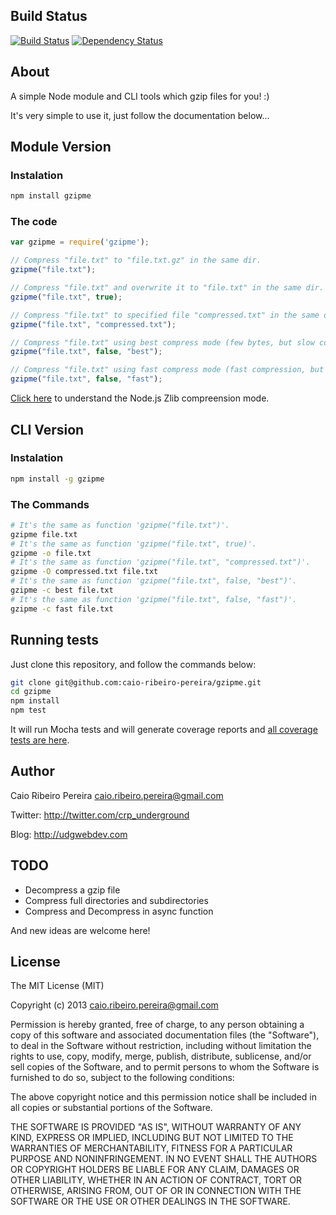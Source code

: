 ## Build Status

[![Build Status](https://travis-ci.org/caio-ribeiro-pereira/gzipme.png?branch=master)](https://travis-ci.org/caio-ribeiro-pereira/gzipme) [![Dependency Status](https://gemnasium.com/caio-ribeiro-pereira/gzipme.png)](https://gemnasium.com/caio-ribeiro-pereira/gzipme)

## About
A simple Node module and CLI tools which gzip files for you! :)

It's very simple to use it, just follow the documentation below...

## Module Version
### Instalation

``` bash
npm install gzipme
```

### The code
``` javascript
var gzipme = require('gzipme');

// Compress "file.txt" to "file.txt.gz" in the same dir.
gzipme("file.txt"); 

// Compress "file.txt" and overwrite it to "file.txt" in the same dir.
gzipme("file.txt", true); 

// Compress "file.txt" to specified file "compressed.txt" in the same dir.
gzipme("file.txt", "compressed.txt");

// Compress "file.txt" using best compress mode (few bytes, but slow compression).
gzipme("file.txt", false, "best"); 

// Compress "file.txt" using fast compress mode (fast compression, but more bytes).
gzipme("file.txt", false, "fast");
```

[Click here](http://nodejs.org/api/zlib.html#zlib_constants) to understand the Node.js Zlib compreension mode.


## CLI Version
### Instalation

``` bash
npm install -g gzipme
```

### The Commands

``` bash
# It's the same as function 'gzipme("file.txt")'.
gzipme file.txt
# It's the same as function 'gzipme("file.txt", true)'.
gzipme -o file.txt
# It's the same as function 'gzipme("file.txt", "compressed.txt")'.
gzipme -O compressed.txt file.txt
# It's the same as function 'gzipme("file.txt", false, "best")'.
gzipme -c best file.txt
# It's the same as function 'gzipme("file.txt", false, "fast")'.
gzipme -c fast file.txt
```

## Running tests

Just clone this repository, and follow the commands below:
``` bash
git clone git@github.com:caio-ribeiro-pereira/gzipme.git
cd gzipme
npm install
npm test
```

It will run Mocha tests and will generate coverage reports and [all coverage tests are here](http://caio-ribeiro-pereira.github.io/gzipme/coverage.html).

## Author

Caio Ribeiro Pereira <caio.ribeiro.pereira@gmail.com>

Twitter: <http://twitter.com/crp_underground>

Blog: <http://udgwebdev.com>

## TODO
+ Decompress a gzip file
+ Compress full directories and subdirectories
+ Compress and Decompress in async function

And new ideas are welcome here!

## License

The MIT License (MIT)

Copyright (c) 2013 caio.ribeiro.pereira@gmail.com

Permission is hereby granted, free of charge, to any person obtaining a copy
of this software and associated documentation files (the "Software"), to deal
in the Software without restriction, including without limitation the rights
to use, copy, modify, merge, publish, distribute, sublicense, and/or sell
copies of the Software, and to permit persons to whom the Software is
furnished to do so, subject to the following conditions:

The above copyright notice and this permission notice shall be included in
all copies or substantial portions of the Software.

THE SOFTWARE IS PROVIDED "AS IS", WITHOUT WARRANTY OF ANY KIND, EXPRESS OR
IMPLIED, INCLUDING BUT NOT LIMITED TO THE WARRANTIES OF MERCHANTABILITY,
FITNESS FOR A PARTICULAR PURPOSE AND NONINFRINGEMENT. IN NO EVENT SHALL THE
AUTHORS OR COPYRIGHT HOLDERS BE LIABLE FOR ANY CLAIM, DAMAGES OR OTHER
LIABILITY, WHETHER IN AN ACTION OF CONTRACT, TORT OR OTHERWISE, ARISING FROM,
OUT OF OR IN CONNECTION WITH THE SOFTWARE OR THE USE OR OTHER DEALINGS IN
THE SOFTWARE.
